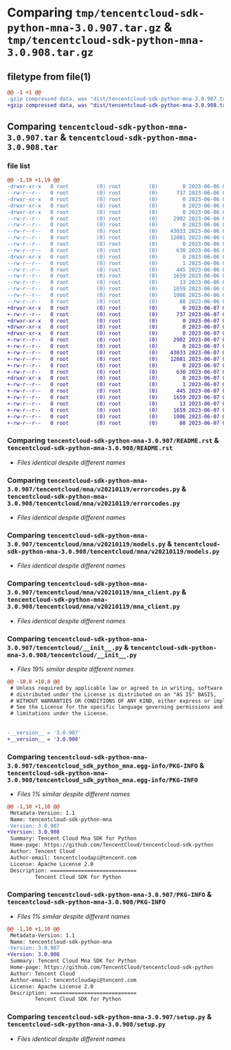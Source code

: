 # Comparing `tmp/tencentcloud-sdk-python-mna-3.0.907.tar.gz` & `tmp/tencentcloud-sdk-python-mna-3.0.908.tar.gz`

## filetype from file(1)

```diff
@@ -1 +1 @@
-gzip compressed data, was "dist/tencentcloud-sdk-python-mna-3.0.907.tar", last modified: Tue Jun  6 02:30:41 2023, max compression
+gzip compressed data, was "dist/tencentcloud-sdk-python-mna-3.0.908.tar", last modified: Wed Jun  7 00:28:22 2023, max compression
```

## Comparing `tencentcloud-sdk-python-mna-3.0.907.tar` & `tencentcloud-sdk-python-mna-3.0.908.tar`

### file list

```diff
@@ -1,19 +1,19 @@
-drwxr-xr-x   0 root         (0) root         (0)        0 2023-06-06 02:30:41.000000 tencentcloud-sdk-python-mna-3.0.907/
--rw-r--r--   0 root         (0) root         (0)      737 2023-06-06 02:30:41.000000 tencentcloud-sdk-python-mna-3.0.907/README.rst
-drwxr-xr-x   0 root         (0) root         (0)        0 2023-06-06 02:30:41.000000 tencentcloud-sdk-python-mna-3.0.907/tencentcloud/
-drwxr-xr-x   0 root         (0) root         (0)        0 2023-06-06 02:30:41.000000 tencentcloud-sdk-python-mna-3.0.907/tencentcloud/mna/
-drwxr-xr-x   0 root         (0) root         (0)        0 2023-06-06 02:30:41.000000 tencentcloud-sdk-python-mna-3.0.907/tencentcloud/mna/v20210119/
--rw-r--r--   0 root         (0) root         (0)     2902 2023-06-06 02:30:41.000000 tencentcloud-sdk-python-mna-3.0.907/tencentcloud/mna/v20210119/errorcodes.py
--rw-r--r--   0 root         (0) root         (0)        0 2023-06-06 02:30:41.000000 tencentcloud-sdk-python-mna-3.0.907/tencentcloud/mna/v20210119/__init__.py
--rw-r--r--   0 root         (0) root         (0)    43033 2023-06-06 02:30:41.000000 tencentcloud-sdk-python-mna-3.0.907/tencentcloud/mna/v20210119/models.py
--rw-r--r--   0 root         (0) root         (0)    12081 2023-06-06 02:30:41.000000 tencentcloud-sdk-python-mna-3.0.907/tencentcloud/mna/v20210119/mna_client.py
--rw-r--r--   0 root         (0) root         (0)        0 2023-06-06 02:30:41.000000 tencentcloud-sdk-python-mna-3.0.907/tencentcloud/mna/__init__.py
--rw-r--r--   0 root         (0) root         (0)      630 2023-06-06 02:30:41.000000 tencentcloud-sdk-python-mna-3.0.907/tencentcloud/__init__.py
-drwxr-xr-x   0 root         (0) root         (0)        0 2023-06-06 02:30:41.000000 tencentcloud-sdk-python-mna-3.0.907/tencentcloud_sdk_python_mna.egg-info/
--rw-r--r--   0 root         (0) root         (0)        1 2023-06-06 02:30:41.000000 tencentcloud-sdk-python-mna-3.0.907/tencentcloud_sdk_python_mna.egg-info/dependency_links.txt
--rw-r--r--   0 root         (0) root         (0)      445 2023-06-06 02:30:41.000000 tencentcloud-sdk-python-mna-3.0.907/tencentcloud_sdk_python_mna.egg-info/SOURCES.txt
--rw-r--r--   0 root         (0) root         (0)     1659 2023-06-06 02:30:41.000000 tencentcloud-sdk-python-mna-3.0.907/tencentcloud_sdk_python_mna.egg-info/PKG-INFO
--rw-r--r--   0 root         (0) root         (0)       13 2023-06-06 02:30:41.000000 tencentcloud-sdk-python-mna-3.0.907/tencentcloud_sdk_python_mna.egg-info/top_level.txt
--rw-r--r--   0 root         (0) root         (0)     1659 2023-06-06 02:30:41.000000 tencentcloud-sdk-python-mna-3.0.907/PKG-INFO
--rw-r--r--   0 root         (0) root         (0)     1006 2023-06-06 02:30:41.000000 tencentcloud-sdk-python-mna-3.0.907/setup.py
--rw-r--r--   0 root         (0) root         (0)       88 2023-06-06 02:30:41.000000 tencentcloud-sdk-python-mna-3.0.907/setup.cfg
+drwxr-xr-x   0 root         (0) root         (0)        0 2023-06-07 00:28:22.000000 tencentcloud-sdk-python-mna-3.0.908/
+-rw-r--r--   0 root         (0) root         (0)      737 2023-06-07 00:28:22.000000 tencentcloud-sdk-python-mna-3.0.908/README.rst
+drwxr-xr-x   0 root         (0) root         (0)        0 2023-06-07 00:28:22.000000 tencentcloud-sdk-python-mna-3.0.908/tencentcloud/
+drwxr-xr-x   0 root         (0) root         (0)        0 2023-06-07 00:28:22.000000 tencentcloud-sdk-python-mna-3.0.908/tencentcloud/mna/
+drwxr-xr-x   0 root         (0) root         (0)        0 2023-06-07 00:28:22.000000 tencentcloud-sdk-python-mna-3.0.908/tencentcloud/mna/v20210119/
+-rw-r--r--   0 root         (0) root         (0)     2902 2023-06-07 00:28:22.000000 tencentcloud-sdk-python-mna-3.0.908/tencentcloud/mna/v20210119/errorcodes.py
+-rw-r--r--   0 root         (0) root         (0)        0 2023-06-07 00:28:22.000000 tencentcloud-sdk-python-mna-3.0.908/tencentcloud/mna/v20210119/__init__.py
+-rw-r--r--   0 root         (0) root         (0)    43033 2023-06-07 00:28:22.000000 tencentcloud-sdk-python-mna-3.0.908/tencentcloud/mna/v20210119/models.py
+-rw-r--r--   0 root         (0) root         (0)    12081 2023-06-07 00:28:22.000000 tencentcloud-sdk-python-mna-3.0.908/tencentcloud/mna/v20210119/mna_client.py
+-rw-r--r--   0 root         (0) root         (0)        0 2023-06-07 00:28:22.000000 tencentcloud-sdk-python-mna-3.0.908/tencentcloud/mna/__init__.py
+-rw-r--r--   0 root         (0) root         (0)      630 2023-06-07 00:28:22.000000 tencentcloud-sdk-python-mna-3.0.908/tencentcloud/__init__.py
+drwxr-xr-x   0 root         (0) root         (0)        0 2023-06-07 00:28:22.000000 tencentcloud-sdk-python-mna-3.0.908/tencentcloud_sdk_python_mna.egg-info/
+-rw-r--r--   0 root         (0) root         (0)        1 2023-06-07 00:28:22.000000 tencentcloud-sdk-python-mna-3.0.908/tencentcloud_sdk_python_mna.egg-info/dependency_links.txt
+-rw-r--r--   0 root         (0) root         (0)      445 2023-06-07 00:28:22.000000 tencentcloud-sdk-python-mna-3.0.908/tencentcloud_sdk_python_mna.egg-info/SOURCES.txt
+-rw-r--r--   0 root         (0) root         (0)     1659 2023-06-07 00:28:22.000000 tencentcloud-sdk-python-mna-3.0.908/tencentcloud_sdk_python_mna.egg-info/PKG-INFO
+-rw-r--r--   0 root         (0) root         (0)       13 2023-06-07 00:28:22.000000 tencentcloud-sdk-python-mna-3.0.908/tencentcloud_sdk_python_mna.egg-info/top_level.txt
+-rw-r--r--   0 root         (0) root         (0)     1659 2023-06-07 00:28:22.000000 tencentcloud-sdk-python-mna-3.0.908/PKG-INFO
+-rw-r--r--   0 root         (0) root         (0)     1006 2023-06-07 00:28:22.000000 tencentcloud-sdk-python-mna-3.0.908/setup.py
+-rw-r--r--   0 root         (0) root         (0)       88 2023-06-07 00:28:22.000000 tencentcloud-sdk-python-mna-3.0.908/setup.cfg
```

### Comparing `tencentcloud-sdk-python-mna-3.0.907/README.rst` & `tencentcloud-sdk-python-mna-3.0.908/README.rst`

 * *Files identical despite different names*

### Comparing `tencentcloud-sdk-python-mna-3.0.907/tencentcloud/mna/v20210119/errorcodes.py` & `tencentcloud-sdk-python-mna-3.0.908/tencentcloud/mna/v20210119/errorcodes.py`

 * *Files identical despite different names*

### Comparing `tencentcloud-sdk-python-mna-3.0.907/tencentcloud/mna/v20210119/models.py` & `tencentcloud-sdk-python-mna-3.0.908/tencentcloud/mna/v20210119/models.py`

 * *Files identical despite different names*

### Comparing `tencentcloud-sdk-python-mna-3.0.907/tencentcloud/mna/v20210119/mna_client.py` & `tencentcloud-sdk-python-mna-3.0.908/tencentcloud/mna/v20210119/mna_client.py`

 * *Files identical despite different names*

### Comparing `tencentcloud-sdk-python-mna-3.0.907/tencentcloud/__init__.py` & `tencentcloud-sdk-python-mna-3.0.908/tencentcloud/__init__.py`

 * *Files 19% similar despite different names*

```diff
@@ -10,8 +10,8 @@
 # Unless required by applicable law or agreed to in writing, software
 # distributed under the License is distributed on an "AS IS" BASIS,
 # WITHOUT WARRANTIES OR CONDITIONS OF ANY KIND, either express or implied.
 # See the License for the specific language governing permissions and
 # limitations under the License.
 
 
-__version__ = '3.0.907'
+__version__ = '3.0.908'
```

### Comparing `tencentcloud-sdk-python-mna-3.0.907/tencentcloud_sdk_python_mna.egg-info/PKG-INFO` & `tencentcloud-sdk-python-mna-3.0.908/tencentcloud_sdk_python_mna.egg-info/PKG-INFO`

 * *Files 1% similar despite different names*

```diff
@@ -1,10 +1,10 @@
 Metadata-Version: 1.1
 Name: tencentcloud-sdk-python-mna
-Version: 3.0.907
+Version: 3.0.908
 Summary: Tencent Cloud Mna SDK for Python
 Home-page: https://github.com/TencentCloud/tencentcloud-sdk-python
 Author: Tencent Cloud
 Author-email: tencentcloudapi@tencent.com
 License: Apache License 2.0
 Description: ============================
         Tencent Cloud SDK for Python
```

### Comparing `tencentcloud-sdk-python-mna-3.0.907/PKG-INFO` & `tencentcloud-sdk-python-mna-3.0.908/PKG-INFO`

 * *Files 1% similar despite different names*

```diff
@@ -1,10 +1,10 @@
 Metadata-Version: 1.1
 Name: tencentcloud-sdk-python-mna
-Version: 3.0.907
+Version: 3.0.908
 Summary: Tencent Cloud Mna SDK for Python
 Home-page: https://github.com/TencentCloud/tencentcloud-sdk-python
 Author: Tencent Cloud
 Author-email: tencentcloudapi@tencent.com
 License: Apache License 2.0
 Description: ============================
         Tencent Cloud SDK for Python
```

### Comparing `tencentcloud-sdk-python-mna-3.0.907/setup.py` & `tencentcloud-sdk-python-mna-3.0.908/setup.py`

 * *Files identical despite different names*

